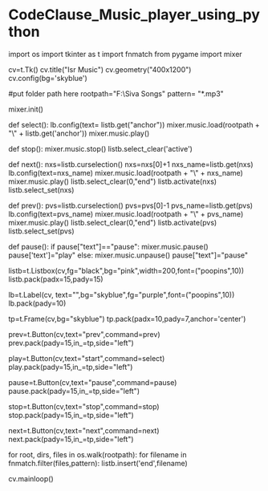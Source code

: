 # CodeClause_Music_player_using_python
import os
import tkinter as t
import fnmatch
from pygame import mixer

cv=t.Tk()
cv.title("Isr Music")
cv.geometry("400x1200")
cv.config(bg='skyblue')


#put folder path here
rootpath="F:\\Siva Songs"
pattern= "*.mp3"

mixer.init()

def select():
    lb.config(text= listb.get("anchor"))
    mixer.music.load(rootpath + "\\" + listb.get('anchor'))
    mixer.music.play()

def stop():
    mixer.music.stop()
    listb.select_clear('active')

def next():
    nxs=listb.curselection()
    nxs=nxs[0]+1
    nxs_name=listb.get(nxs)
    lb.config(text=nxs_name)
    mixer.music.load(rootpath + "\\" + nxs_name)
    mixer.music.play()
    listb.select_clear(0,"end")
    listb.activate(nxs)
    listb.select_set(nxs)

def prev():
    pvs=listb.curselection()
    pvs=pvs[0]-1
    pvs_name=listb.get(pvs)
    lb.config(text=pvs_name)
    mixer.music.load(rootpath + "\\" + pvs_name)
    mixer.music.play()
    listb.select_clear(0,"end")
    listb.activate(pvs)
    listb.select_set(pvs)

def pause():
    if pause["text"]=="pause":
        mixer.music.pause()
        pause['text']="play"
    else:
        mixer.music.unpause()
        pause["text"]="pause"



listb=t.Listbox(cv,fg="black",bg="pink",width=200,font=("poopins",10))
listb.pack(padx=15,pady=15)

lb=t.Label(cv, text="",bg="skyblue",fg="purple",font=("poopins",10))
lb.pack(pady=10)

tp=t.Frame(cv,bg="skyblue")
tp.pack(padx=10,pady=7,anchor='center')

prev=t.Button(cv,text="prev",command=prev)
prev.pack(pady=15,in_=tp,side="left")

play=t.Button(cv,text="start",command=select)
play.pack(pady=15,in_=tp,side="left")

pause=t.Button(cv,text="pause",command=pause)
pause.pack(pady=15,in_=tp,side="left")

stop=t.Button(cv,text="stop",command=stop)
stop.pack(pady=15,in_=tp,side="left")

next=t.Button(cv,text="next",command=next)
next.pack(pady=15,in_=tp,side="left")


for root, dirs, files in os.walk(rootpath):
    for filename in fnmatch.filter(files,pattern):
        listb.insert('end',filename)

cv.mainloop()
